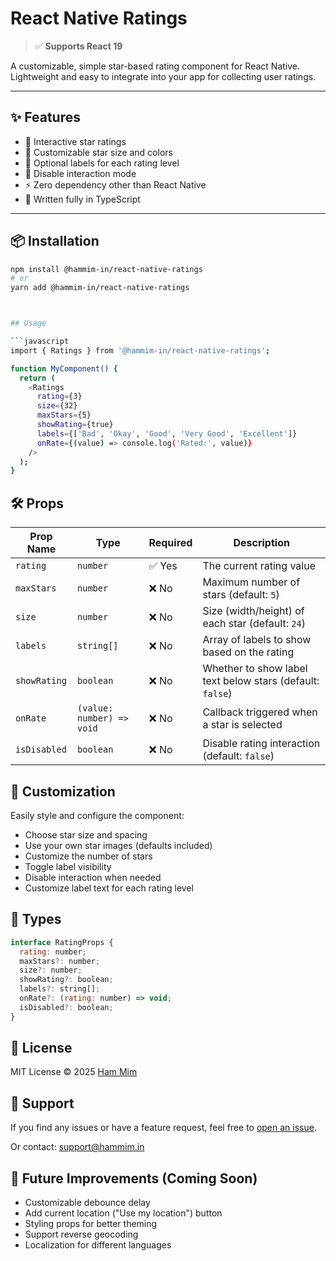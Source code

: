 # React Native Ratings

> ✅ **Supports React 19**

A customizable, simple star-based rating component for React Native.  
Lightweight and easy to integrate into your app for collecting user ratings.

---

## ✨ Features

- 🌟 Interactive star ratings  
- 🎨 Customizable star size and colors  
- 📝 Optional labels for each rating level  
- 🚫 Disable interaction mode  
- ⚡ Zero dependency other than React Native  
- 🧠 Written fully in TypeScript  

---

## 📦 Installation

```bash
npm install @hammim-in/react-native-ratings
# or
yarn add @hammim-in/react-native-ratings



## Usage

```javascript
import { Ratings } from '@hammim-in/react-native-ratings';

function MyComponent() {
  return (
    <Ratings
      rating={3}
      size={32}
      maxStars={5}
      showRating={true}
      labels={['Bad', 'Okay', 'Good', 'Very Good', 'Excellent']}
      onRate={(value) => console.log('Rated:', value)}
    />
  );
}
```

## 🛠️ Props

| Prop Name    | Type                      | Required | Description                                               |
| ------------ | ------------------------- | -------- | --------------------------------------------------------- |
| `rating`     | `number`                  | ✅ Yes    | The current rating value                                  |
| `maxStars`   | `number`                  | ❌ No     | Maximum number of stars (default: `5`)                    |
| `size`       | `number`                  | ❌ No     | Size (width/height) of each star (default: `24`)          |
| `labels`     | `string[]`                | ❌ No     | Array of labels to show based on the rating               |
| `showRating` | `boolean`                 | ❌ No     | Whether to show label text below stars (default: `false`) |
| `onRate`     | `(value: number) => void` | ❌ No     | Callback triggered when a star is selected                |
| `isDisabled` | `boolean`                 | ❌ No     | Disable rating interaction (default: `false`)             |

## 🎨 Customization

Easily style and configure the component:

- Choose star size and spacing
- Use your own star images (defaults included)
- Customize the number of stars
- Toggle label visibility
- Disable interaction when needed
- Customize label text for each rating level

## 🧩 Types
```javascript
interface RatingProps {
  rating: number;
  maxStars?: number;
  size?: number;
  showRating?: boolean;
  labels?: string[];
  onRate?: (rating: number) => void;
  isDisabled?: boolean;
}

```
## 📄 License

MIT License © 2025 [Ham Mim](https://hammim.in)

## 🙌 Support

If you find any issues or have a feature request, feel free to [open an issue](https://github.com/hammim-in/react-native-places-autocomplete/issues).

Or contact: [support@hammim.in](mailto:support@hammim.in)

## 🚧 Future Improvements (Coming Soon)

- Customizable debounce delay
- Add current location ("Use my location") button
- Styling props for better theming
- Support reverse geocoding
- Localization for different languages
